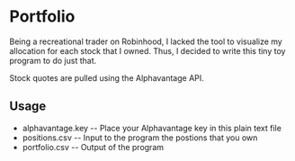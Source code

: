 # Portfolio

Being a recreational trader on Robinhood, I lacked the tool to visualize 
my allocation for each stock that I owned. Thus, I decided to write this tiny toy 
program to do just that. 

Stock quotes are pulled using the Alphavantage API.

## Usage

- alphavantage.key -- Place your Alphavantage key in this plain text file
- positions.csv -- Input to the program the postions that you own
- portfolio.csv -- Output of the program